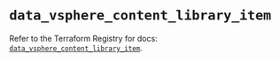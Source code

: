 # `data_vsphere_content_library_item`

Refer to the Terraform Registry for docs: [`data_vsphere_content_library_item`](https://registry.terraform.io/providers/hashicorp/vsphere/2.8.1/docs/data-sources/content_library_item).
